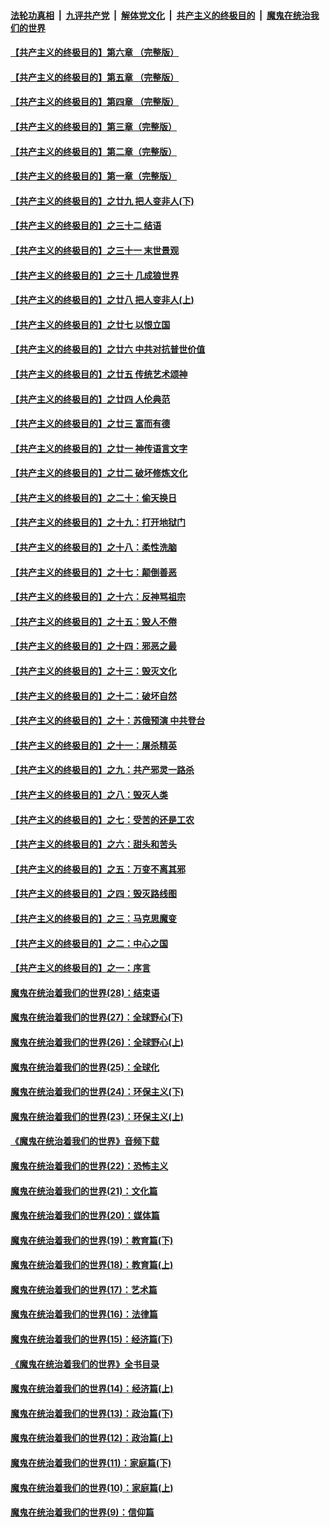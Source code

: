 ####  [法轮功真相](../../../../basic/blob/master/README.md?t=05250431) &nbsp;|&nbsp; [九评共产党](../../../../9ping.md/blob/master/README.md?t=05250431) &nbsp;|&nbsp; [解体党文化](../../../../jtdwh.md/blob/master/README.md?t=05250431)  &nbsp;|&nbsp; [共产主义的终极目的](../../../../gczydzjmd.md/blob/master/README.md?t=05250431) &nbsp;|&nbsp; [魔鬼在统治我们的世界](../../../../mgztzwmdsj.md/blob/master/README.md?t=05250431) 

#### [【共产主义的终极目的】第六章 （完整版）](../pages/nsc422/n11428913.md?t=05250431) 

#### [【共产主义的终极目的】第五章 （完整版）](../pages/nsc422/n11428912.md?t=05250431) 

#### [【共产主义的终极目的】第四章 （完整版）](../pages/nsc422/n11428907.md?t=05250431) 

#### [【共产主义的终极目的】第三章（完整版）](../pages/nsc422/n11428848.md?t=05250431) 

#### [【共产主义的终极目的】第二章（完整版）](../pages/nsc422/n11428831.md?t=05250431) 

#### [【共产主义的终极目的】第一章（完整版）](../pages/nsc422/n11417651.md?t=05250431) 

#### [【共产主义的终极目的】之廿九 把人变非人(下)](../pages/nsc422/n11344140.md?t=05250431) 

#### [【共产主义的终极目的】之三十二 结语](../pages/nsc422/n11360535.md?t=05250431) 

#### [【共产主义的终极目的】之三十一 末世景观](../pages/nsc422/n11351129.md?t=05250431) 

#### [【共产主义的终极目的】之三十 几成狼世界](../pages/nsc422/n11348280.md?t=05250431) 

#### [【共产主义的终极目的】之廿八 把人变非人(上)](../pages/nsc422/n11340492.md?t=05250431) 

#### [【共产主义的终极目的】之廿七 以恨立国](../pages/nsc422/n11336944.md?t=05250431) 

#### [【共产主义的终极目的】之廿六 中共对抗普世价值](../pages/nsc422/n11324785.md?t=05250431) 

#### [【共产主义的终极目的】之廿五 传统艺术颂神](../pages/nsc422/n11296396.md?t=05250431) 

#### [【共产主义的终极目的】之廿四 人伦典范](../pages/nsc422/n11296397.md?t=05250431) 

#### [【共产主义的终极目的】之廿三 富而有德](../pages/nsc422/n11283598.md?t=05250431) 

#### [【共产主义的终极目的】之廿一 神传语言文字](../pages/nsc422/n11263265.md?t=05250431) 

#### [【共产主义的终极目的】之廿二 破坏修炼文化](../pages/nsc422/n11245728.md?t=05250431) 

#### [【共产主义的终极目的】之二十：偷天换日](../pages/nsc422/n11238846.md?t=05250431) 

#### [【共产主义的终极目的】之十九：打开地狱门](../pages/nsc422/n11206376.md?t=05250431) 

#### [【共产主义的终极目的】之十八：柔性洗脑](../pages/nsc422/n11199994.md?t=05250431) 

#### [【共产主义的终极目的】之十七：颠倒善恶](../pages/nsc422/n11179782.md?t=05250431) 

#### [【共产主义的终极目的】之十六：反神骂祖宗](../pages/nsc422/n11166798.md?t=05250431) 

#### [【共产主义的终极目的】之十五：毁人不倦](../pages/nsc422/n11166792.md?t=05250431) 

#### [【共产主义的终极目的】之十四：邪恶之最](../pages/nsc422/n11150249.md?t=05250431) 

#### [【共产主义的终极目的】之十三：毁灭文化](../pages/nsc422/n11135227.md?t=05250431) 

#### [【共产主义的终极目的】之十二：破坏自然](../pages/nsc422/n11135214.md?t=05250431) 

#### [【共产主义的终极目的】之十：苏俄预演 中共登台](../pages/nsc422/n11118424.md?t=05250431) 

#### [【共产主义的终极目的】之十一：屠杀精英](../pages/nsc422/n11118442.md?t=05250431) 

#### [【共产主义的终极目的】之九：共产邪灵一路杀](../pages/nsc422/n11114139.md?t=05250431) 

#### [【共产主义的终极目的】之八：毁灭人类](../pages/nsc422/n11108503.md?t=05250431) 

#### [【共产主义的终极目的】之七：受苦的还是工农](../pages/nsc422/n11101809.md?t=05250431) 

#### [【共产主义的终极目的】之六：甜头和苦头](../pages/nsc422/n11096971.md?t=05250431) 

#### [【共产主义的终极目的】之五：万变不离其邪](../pages/nsc422/n11091285.md?t=05250431) 

#### [【共产主义的终极目的】之四：毁灭路线图](../pages/nsc422/n11086284.md?t=05250431) 

#### [【共产主义的终极目的】之三：马克思魔变](../pages/nsc422/n11061941.md?t=05250431) 

#### [【共产主义的终极目的】之二：中心之国](../pages/nsc422/n11047728.md?t=05250431) 

#### [【共产主义的终极目的】之一：序言](../pages/nsc422/n11086077.md?t=05250431) 

#### [魔鬼在统治着我们的世界(28)：结束语](../pages/nsc422/n10936246.md?t=05250431) 

#### [魔鬼在统治着我们的世界(27)：全球野心(下)](../pages/nsc422/n10928319.md?t=05250431) 

#### [魔鬼在统治着我们的世界(26)：全球野心(上)](../pages/nsc422/n10900318.md?t=05250431) 

#### [魔鬼在统治着我们的世界(25)：全球化](../pages/nsc422/n10788205.md?t=05250431) 

#### [魔鬼在统治着我们的世界(24)：环保主义(下)](../pages/nsc422/n10695307.md?t=05250431) 

#### [魔鬼在统治着我们的世界(23)：环保主义(上)](../pages/nsc422/n10688613.md?t=05250431) 

#### [《魔鬼在统治着我们的世界》音频下载](../pages/nsc422/n10635553.md?t=05250431) 

#### [魔鬼在统治着我们的世界(22)：恐怖主义](../pages/nsc422/n10614727.md?t=05250431) 

#### [魔鬼在统治着我们的世界(21)：文化篇](../pages/nsc422/n10597706.md?t=05250431) 

#### [魔鬼在统治着我们的世界(20)：媒体篇](../pages/nsc422/n10586579.md?t=05250431) 

#### [魔鬼在统治着我们的世界(19)：教育篇(下)](../pages/nsc422/n10564808.md?t=05250431) 

#### [魔鬼在统治着我们的世界(18)：教育篇(上)](../pages/nsc422/n10526970.md?t=05250431) 

#### [魔鬼在统治着我们的世界(17)：艺术篇](../pages/nsc422/n10499093.md?t=05250431) 

#### [魔鬼在统治着我们的世界(16)：法律篇](../pages/nsc422/n10485969.md?t=05250431) 

#### [魔鬼在统治着我们的世界(15)：经济篇(下)](../pages/nsc422/n10469975.md?t=05250431) 

#### [《魔鬼在统治着我们的世界》全书目录](../pages/nsc422/n10464261.md?t=05250431) 

#### [魔鬼在统治着我们的世界(14)：经济篇(上)](../pages/nsc422/n10457370.md?t=05250431) 

#### [魔鬼在统治着我们的世界(13)：政治篇(下)](../pages/nsc422/n10448270.md?t=05250431) 

#### [魔鬼在统治着我们的世界(12)：政治篇(上)](../pages/nsc422/n10444576.md?t=05250431) 

#### [魔鬼在统治着我们的世界(11)：家庭篇(下)](../pages/nsc422/n10440961.md?t=05250431) 

#### [魔鬼在统治着我们的世界(10)：家庭篇(上)](../pages/nsc422/n10435448.md?t=05250431) 

#### [魔鬼在统治着我们的世界(9)：信仰篇](../pages/nsc422/n10432159.md?t=05250431) 

